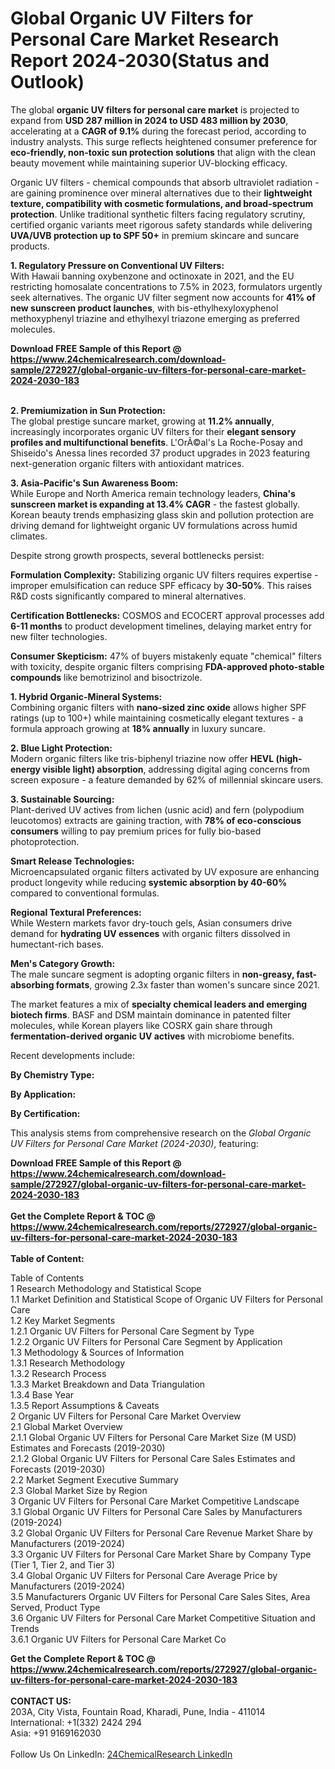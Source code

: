 <h1>Global Organic UV Filters for Personal Care Market Research Report 2024-2030(Status and Outlook)</h1><p>The global <strong>organic UV filters for personal care market</strong> is projected to expand from <strong>USD 287 million in 2024 to USD 483 million by 2030</strong>, accelerating at a <strong>CAGR of 9.1%</strong> during the forecast period, according to industry analysts. This surge reflects heightened consumer preference for <strong>eco-friendly, non-toxic sun protection solutions</strong> that align with the clean beauty movement while maintaining superior UV-blocking efficacy.</p><p>Organic UV filters - chemical compounds that absorb ultraviolet radiation - are gaining prominence over mineral alternatives due to their <strong>lightweight texture, compatibility with cosmetic formulations, and broad-spectrum protection</strong>. Unlike traditional synthetic filters facing regulatory scrutiny, certified organic variants meet rigorous safety standards while delivering <strong>UVA/UVB protection up to SPF 50+</strong> in premium skincare and suncare products.</p><p><strong>1. Regulatory Pressure on Conventional UV Filters:</strong><br>
With Hawaii banning oxybenzone and octinoxate in 2021, and the EU restricting homosalate concentrations to 7.5% in 2023, formulators urgently seek alternatives. The organic UV filter segment now accounts for <strong>41% of new sunscreen product launches</strong>, with bis-ethylhexyloxyphenol methoxyphenyl triazine and ethylhexyl triazone emerging as preferred molecules.</p><div><b>Download FREE Sample of this Report @ 
            <a href="https://www.24chemicalresearch.com/download-sample/272927/global-organic-uv-filters-for-personal-care-market-2024-2030-183">
            https://www.24chemicalresearch.com/download-sample/272927/global-organic-uv-filters-for-personal-care-market-2024-2030-183</a></b></div><br><p><strong>2. Premiumization in Sun Protection:</strong><br>
The global prestige suncare market, growing at <strong>11.2% annually</strong>, increasingly incorporates organic UV filters for their <strong>elegant sensory profiles and multifunctional benefits</strong>. L'OrÃ©al's La Roche-Posay and Shiseido's Anessa lines recorded 37 product upgrades in 2023 featuring next-generation organic filters with antioxidant matrices.</p><p><strong>3. Asia-Pacific's Sun Awareness Boom:</strong><br>
While Europe and North America remain technology leaders, <strong>China's sunscreen market is expanding at 13.4% CAGR</strong> - the fastest globally. Korean beauty trends emphasizing glass skin and pollution protection are driving demand for lightweight organic UV formulations across humid climates.</p><p>Despite strong growth prospects, several bottlenecks persist:</p><p><strong>Formulation Complexity:</strong> Stabilizing organic UV filters requires expertise - improper emulsification can reduce SPF efficacy by <strong>30-50%</strong>. This raises R&amp;D costs significantly compared to mineral alternatives.</p><p><strong>Certification Bottlenecks:</strong> COSMOS and ECOCERT approval processes add <strong>6-11 months</strong> to product development timelines, delaying market entry for new filter technologies.</p><p><strong>Consumer Skepticism:</strong> 47% of buyers mistakenly equate "chemical" filters with toxicity, despite organic filters comprising <strong>FDA-approved photo-stable compounds</strong> like bemotrizinol and bisoctrizole.</p><p><strong>1. Hybrid Organic-Mineral Systems:</strong><br>
Combining organic filters with <strong>nano-sized zinc oxide</strong> allows higher SPF ratings (up to 100+) while maintaining cosmetically elegant textures - a formula approach growing at <strong>18% annually</strong> in luxury suncare.</p><p><strong>2. Blue Light Protection:</strong><br>
Modern organic filters like tris-biphenyl triazine now offer <strong>HEVL (high-energy visible light) absorption</strong>, addressing digital aging concerns from screen exposure - a feature demanded by 62% of millennial skincare users.</p><p><strong>3. Sustainable Sourcing:</strong><br>
Plant-derived UV actives from lichen (usnic acid) and fern (polypodium leucotomos) extracts are gaining traction, with <strong>78% of eco-conscious consumers</strong> willing to pay premium prices for fully bio-based photoprotection.</p><p><strong>Smart Release Technologies:</strong><br>
    Microencapsulated organic filters activated by UV exposure are enhancing product longevity while reducing <strong>systemic absorption by 40-60%</strong> compared to conventional formulas.</p><p><strong>Regional Textural Preferences:</strong><br>
    While Western markets favor dry-touch gels, Asian consumers drive demand for <strong>hydrating UV essences</strong> with organic filters dissolved in humectant-rich bases.</p><p><strong>Men's Category Growth:</strong><br>
    The male suncare segment is adopting organic filters in <strong>non-greasy, fast-absorbing formats</strong>, growing 2.3x faster than women's suncare since 2021.</p><p>The market features a mix of <strong>specialty chemical leaders and emerging biotech firms</strong>. BASF and DSM maintain dominance in patented filter molecules, while Korean players like COSRX gain share through <strong>fermentation-derived organic UV actives</strong> with microbiome benefits.</p><p>Recent developments include:</p><p><strong>By Chemistry Type:</strong></p><p><strong>By Application:</strong></p><p><strong>By Certification:</strong></p><p>This analysis stems from comprehensive research on the <em>Global Organic UV Filters for Personal Care Market (2024-2030)</em>, featuring:</p><div><b>Download FREE Sample of this Report @ 
            <a href="https://www.24chemicalresearch.com/download-sample/272927/global-organic-uv-filters-for-personal-care-market-2024-2030-183">
            https://www.24chemicalresearch.com/download-sample/272927/global-organic-uv-filters-for-personal-care-market-2024-2030-183</a></b></div><br><div><b>Get the Complete Report & TOC @ 
            <a href="https://www.24chemicalresearch.com/reports/272927/global-organic-uv-filters-for-personal-care-market-2024-2030-183">
            https://www.24chemicalresearch.com/reports/272927/global-organic-uv-filters-for-personal-care-market-2024-2030-183</a></b></div><br>
            <b>Table of Content:</b><p>Table of Contents<br />
1 Research Methodology and Statistical Scope<br />
1.1 Market Definition and Statistical Scope of Organic UV Filters for Personal Care<br />
1.2 Key Market Segments<br />
1.2.1 Organic UV Filters for Personal Care Segment by Type<br />
1.2.2 Organic UV Filters for Personal Care Segment by Application<br />
1.3 Methodology & Sources of Information<br />
1.3.1 Research Methodology<br />
1.3.2 Research Process<br />
1.3.3 Market Breakdown and Data Triangulation<br />
1.3.4 Base Year<br />
1.3.5 Report Assumptions & Caveats<br />
2 Organic UV Filters for Personal Care Market Overview<br />
2.1 Global Market Overview<br />
2.1.1 Global Organic UV Filters for Personal Care Market Size (M USD) Estimates and Forecasts (2019-2030)<br />
2.1.2 Global Organic UV Filters for Personal Care Sales Estimates and Forecasts (2019-2030)<br />
2.2 Market Segment Executive Summary<br />
2.3 Global Market Size by Region<br />
3 Organic UV Filters for Personal Care Market Competitive Landscape<br />
3.1 Global Organic UV Filters for Personal Care Sales by Manufacturers (2019-2024)<br />
3.2 Global Organic UV Filters for Personal Care Revenue Market Share by Manufacturers (2019-2024)<br />
3.3 Organic UV Filters for Personal Care Market Share by Company Type (Tier 1, Tier 2, and Tier 3)<br />
3.4 Global Organic UV Filters for Personal Care Average Price by Manufacturers (2019-2024)<br />
3.5 Manufacturers Organic UV Filters for Personal Care Sales Sites, Area Served, Product Type<br />
3.6 Organic UV Filters for Personal Care Market Competitive Situation and Trends<br />
3.6.1 Organic UV Filters for Personal Care Market Co</p><div><b>Get the Complete Report & TOC @ 
            <a href="https://www.24chemicalresearch.com/reports/272927/global-organic-uv-filters-for-personal-care-market-2024-2030-183">
            https://www.24chemicalresearch.com/reports/272927/global-organic-uv-filters-for-personal-care-market-2024-2030-183</a></b></div><br><b>CONTACT US:</b><br>
            203A, City Vista, Fountain Road, Kharadi, Pune, India - 411014<br>
            International: +1(332) 2424 294<br>
            Asia: +91 9169162030 <br><br>
            Follow Us On LinkedIn: <a href="https://www.linkedin.com/company/24chemicalresearch/">24ChemicalResearch LinkedIn</a>